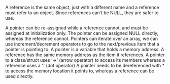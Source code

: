 A reference is the same object, just with a different name and a reference must refer to an object. Since references can’t be NULL, they are safer to use. 

A pointer can be re-assigned while a reference cannot, and must be assigned at initialization only.
The pointer can be assigned NULL directly, whereas the reference cannot.
Pointers can iterate over an array, we can use increment/decrement operators to go to the next/previous item that a pointer is pointing to.
A pointer is a variable that holds a memory address. A reference has the same memory address as the item it references.
A pointer to a class/struct uses ‘->’ (arrow operator) to access its members whereas a reference uses a ‘.’ (dot operator)
A pointer needs to be dereferenced with * to access the memory location it points to, whereas a reference can be used directly.
